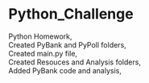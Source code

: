 # Python_Challenge
Python Homework,  
Created PyBank and PyPoll folders,  
Created main.py file,  
Created Resouces and Analysis folders,  
Added PyBank code and analysis,  

